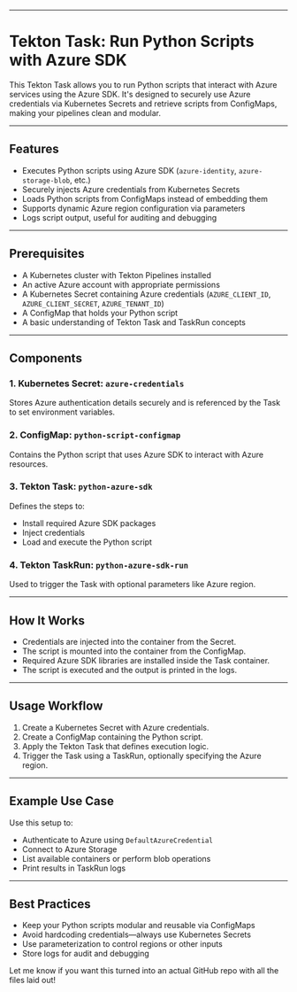 

---

# Tekton Task: Run Python Scripts with Azure SDK

This Tekton Task allows you to run Python scripts that interact with Azure services using the Azure SDK. It's designed to securely use Azure credentials via Kubernetes Secrets and retrieve scripts from ConfigMaps, making your pipelines clean and modular.

---

## Features

- Executes Python scripts using Azure SDK (`azure-identity`, `azure-storage-blob`, etc.)
- Securely injects Azure credentials from Kubernetes Secrets
- Loads Python scripts from ConfigMaps instead of embedding them
- Supports dynamic Azure region configuration via parameters
- Logs script output, useful for auditing and debugging

---

## Prerequisites

- A Kubernetes cluster with Tekton Pipelines installed
- An active Azure account with appropriate permissions
- A Kubernetes Secret containing Azure credentials (`AZURE_CLIENT_ID`, `AZURE_CLIENT_SECRET`, `AZURE_TENANT_ID`)
- A ConfigMap that holds your Python script
- A basic understanding of Tekton Task and TaskRun concepts

---

## Components

### 1. Kubernetes Secret: `azure-credentials`

Stores Azure authentication details securely and is referenced by the Task to set environment variables.

### 2. ConfigMap: `python-script-configmap`

Contains the Python script that uses Azure SDK to interact with Azure resources.

### 3. Tekton Task: `python-azure-sdk`

Defines the steps to:
- Install required Azure SDK packages
- Inject credentials
- Load and execute the Python script

### 4. Tekton TaskRun: `python-azure-sdk-run`

Used to trigger the Task with optional parameters like Azure region.

---

## How It Works

- Credentials are injected into the container from the Secret.
- The script is mounted into the container from the ConfigMap.
- Required Azure SDK libraries are installed inside the Task container.
- The script is executed and the output is printed in the logs.

---

## Usage Workflow

1. Create a Kubernetes Secret with Azure credentials.
2. Create a ConfigMap containing the Python script.
3. Apply the Tekton Task that defines execution logic.
4. Trigger the Task using a TaskRun, optionally specifying the Azure region.

---

## Example Use Case

Use this setup to:

- Authenticate to Azure using `DefaultAzureCredential`
- Connect to Azure Storage
- List available containers or perform blob operations
- Print results in TaskRun logs

---

## Best Practices

- Keep your Python scripts modular and reusable via ConfigMaps
- Avoid hardcoding credentials—always use Kubernetes Secrets
- Use parameterization to control regions or other inputs
- Store logs for audit and debugging


Let me know if you want this turned into an actual GitHub repo with all the files laid out!
